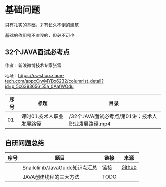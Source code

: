 # 基础问题

只有扎实的基础，才有长久不倒的建筑

基础的作用是不直观的，但必不可少

## 32个JAVA面试必考点 

作者：新浪微博技术专家张雷

地址：https://pc-shop.xiaoe-tech.com/appcCrwMYBx6232/columnist_detail?id=p_5c6393656155a_0AafWOdu

|序号|标题|目录|
|--|--|--|
|01|课时01.技术人职业发展路径|/32个JAVA面试必考点/第01讲：技术人职业发展路径.mp4|

## 自研问题总结

|序号|题目|链接|来源|
|--|--|--|--|
||Snailclimb/JavaGuide知识点汇总|[链接](Snailclimb_JavaGuide)|[Github](https://github.com/Snailclimb/JavaGuide)|
||JAVA创建线程的三大方法|TODO||

